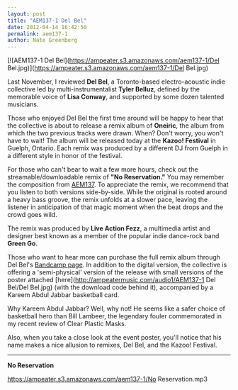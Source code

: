 ```yaml
---
layout: post
title: "AEM137-1 Del Bel"
date: 2012-04-14 16:42:50
permalink: aem137-1
author: Nate Greenberg
---
```

[![AEM137-1 Del Bel](https://ampeater.s3.amazonaws.com/aem137-1/Del Bel.jpg)](https://ampeater.s3.amazonaws.com/aem137-1/Del Bel.jpg)

Last November, I reviewed **Del Bel**, a Toronto-based electro-acoustic indie collective led by multi-instrumentalist **Tyler Belluz**, defined by the memorable voice of **Lisa Conway**, and supported by some dozen talented musicians.

Those who enjoyed Del Bel the first time around will be happy to hear that the collective is about to release a remix album of **Oneiric**, the album from which the two previous tracks were drawn. When? Don't worry, you won't have to wait! The album will be released today at the **Kazoo! Festival** in Guelph, Ontario. Each remix was produced by a different DJ from Guelph in a different style in honor of the festival.

<!-- more -->

For those who can't bear to wait a few more hours, check out the streamable/downloadable remix of **"No Reservation."** You may remember the composition from [AEM137](http://ampeatermusic.com/aem137). To appreciate the remix, we recommend that you listen to both versions side-by-side. While the original is rooted around a heavy bass groove, the remix unfolds at a slower pace, leaving the listener in anticipation of that magic moment when the beat drops and the crowd goes wild.

The remix was produced by **Live Action Fezz**, a multimedia artist and designer best known as a member of the popular indie dance-rock band **Green Go**.

Those who want to hear more can purchase the full remix album through Del Bel's [Bandcamp page](http://delbel.bandcamp.com/album/kareemix-abdel-jabbel). In addition to the digital version, the collective is offering a 'semi-physical' version of the release with small versions of the poster attached [here](http://ampeatermusic.com/audio1/AEM137-1 Del Bel/Del Bel.jpg) (with the download code behind it), accompanied by a Kareem Abdul Jabbar basketball card.

Why Kareem Abdul Jabbar? Well, why not! He seems like a safer choice of basketball hero than Bill Lambeer, the legendary fouler commemorated in my recent review of Clear Plastic Masks.

Also, when you take a close look at the event poster, you'll notice that his name makes a nice allusion to remixes, Del Bel, and the Kazoo! Festival.

---

**No Reservation**

https://ampeater.s3.amazonaws.com/aem137-1/No Reservation.mp3

